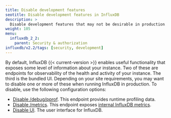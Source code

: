 ```yaml
---
title: Disable development features
seotitle: Disable development features in InfluxDB
description: >
  Disable development features that may not be desirable in production.
weight: 105
menu:
  influxdb_2_2:
    parent: Security & authorization
influxdb/v2.2/tags: [security, development]
---
```


By default, InfluxDB {{< current-version >}} enables useful functionality that exposes some level of information about your instance. Two of these are endpoints for observability of the health and activity of your instance. The third is the bundled UI. Depending on your site requirements, you may want to disable one or more of these when running InfluxDB in production. To disable, use the following configuration options:

- [Disable /debug/pprof](/influxdb/v2.2/reference/config-options/#pprof-disabled). This endpoint provides runtime profiling data.
- [Disable /metrics](/influxdb/v2.2/reference/config-options/#metrics-disabled). This endpoint exposes [internal InfluxDB metrics](/influxdb/v2.2/reference/internals/metrics/).
- [Disable UI](/influxdb/v2.2/reference/config-options/#ui-disabled). The user interface for InfluxDB.
